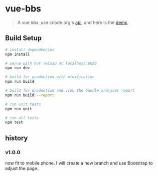# vue-bbs

> A vue bbs ,use cnode.org's [api](https://cnodejs.org/api),
> and here is  the [demo](#).

## Build Setup

``` bash
# install dependencies
npm install

# serve with hot reload at localhost:8080
npm run dev

# build for production with minification
npm run build

# build for production and view the bundle analyzer report
npm run build --report

# run unit tests
npm run unit

# run all tests
npm test
```

## history
### v1.0.0
now fit to mobile phone.
I will create a new branch and use Bootstrap to adjust the page.
